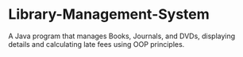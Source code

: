# Library-Management-System
A Java program that manages Books, Journals, and DVDs, displaying details and calculating late fees using OOP principles.
